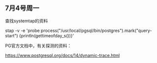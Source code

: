 ## 7月4号周一

查找systemtap的资料

stap -v -e 'probe process("/usr/local/pgsql/bin/postgres").mark("query-start") {println(gettimeofday_s())}'

PG官方文档中，有关探测的资料：

https://www.postgresql.org/docs/14/dynamic-trace.html
